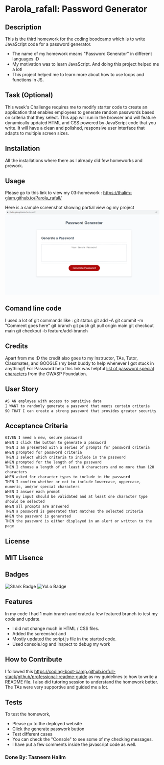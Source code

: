 # Parola_rafall: Password Generator

## Description

This is the third homework for the coding boodcamp which is to write JavaScript code for a password generator. 
- The name of my homework means "Password Generator" in different languages :D
- My motivation was to learn JavaScript. And doing this project helped me a lot!
- This project helped me to learn more about how to use loops and functions in JS. 

## Task (Optional)

This week's Challenge requires me to modify starter code to create an application that enables employees to generate random passwords based on criteria that they select. This app will run in the browser and will feature dynamically updated HTML and CSS powered by JavaScript code that you write. It will have a clean and polished, responsive user interface that adapts to multiple screen sizes.

## Installation

All the installations where there as I already did few homeworks and prework.

## Usage

Please go to this link to view my 03-homework : https://thalim-glam.github.io/Parola_rafall/

Here is a sample screenshot showing partial view og my project
![Screenshot of Password Generator Homework](./assets/Screenshot.png)

## Comand line code

I used a lot of git commands like :
git status
git add -A
git commit -m "Comment goes here"
git branch
git push
git pull origin main
git checkout main
git checkout -b feature/add-branch

## Credits

Apart from me :D the credit also goes to my Instructor, TAs, Tutor, Classmates, and GOOGLE (my best buddy to help whenever I got stuck in anything!)
For Password help this link was helpful [list of password special characters](https://www.owasp.org/index.php/Password_special_characters) from the OWASP Foundation.

## User Story

```
AS AN employee with access to sensitive data
I WANT to randomly generate a password that meets certain criteria
SO THAT I can create a strong password that provides greater security
```

## Acceptance Criteria

```
GIVEN I need a new, secure password
WHEN I click the button to generate a password
THEN I am presented with a series of prompts for password criteria
WHEN prompted for password criteria
THEN I select which criteria to include in the password
WHEN prompted for the length of the password
THEN I choose a length of at least 8 characters and no more than 128 characters
WHEN asked for character types to include in the password
THEN I confirm whether or not to include lowercase, uppercase, numeric, and/or special characters
WHEN I answer each prompt
THEN my input should be validated and at least one character type should be selected
WHEN all prompts are answered
THEN a password is generated that matches the selected criteria
WHEN the password is generated
THEN the password is either displayed in an alert or written to the page
```
## License

MIT Lisence
---

## Badges

![Shark Badge](https://github.com/users/thalim-glam/achievements/pull-shark)
![YoLo Badge](https://github.com/users/thalim-glam/achievements/yolo)

## Features

In my code I had 1 main branch and crated a few featured branch to test my code and update.
  - I did not change much in HTML / CSS files.
  - Added the screenshot and 
  - Mostly updated the script.js file in the started code.
  - Used console.log and inspect to debug my work

## How to Contribute

I followed this https://coding-boot-camp.github.io/full-stack/github/professional-readme-guide as my guidelines to how to write a README file.
I also did tutoring session to understand the homework better.
The TAs were very supportive and guided me a lot.

## Tests

To test the homework, 
  - Please go to the deployed website 
  - Click the generate passwork button
  - Test different cases
  - You can check the "Console" to see some of my checking messages.
  - I have put a few comments inside the javascript code as well.

### Done By: Tasneem Halim